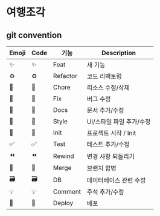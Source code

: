 # 여행조각

## git convention

| Emoji | Code                        | 기능     | Description              |
| ----- | --------------------------- | -------- | ------------------------ |
| ✨    | :sparkles:                  | Feat     | 새 기능                  |
| ♻️    | :recycle:                   | Refactor | 코드 리팩토링            |
| 🔧    | :wrench:                    | Chore    | 리소스 수정/삭제         |
| 🐛    | :bug:                       | Fix      | 버그 수정                |
| 📝    | :memo:                      | Docs     | 문서 추가/수정           |
| 💄    | :lipstick:                  | Style    | UI/스타일 파일 추가/수정 |
| 🎉    | :tada:                      | Init     | 프로젝트 시작 / Init     |
| ✅    | :white_check_mark:          | Test     | 테스트 추가/수정         |
| ⏪    | :rewind:                    | Rewind   | 변경 사항 되돌리기       |
| 🔀    | :twisted_rightwards_arrows: | Merge    | 브랜치 합병              |
| 🗃     | :card_file_box:             | DB       | 데이터베이스 관련 수정   |
| 💡    | :bulb:                      | Comment  | 주석 추가/수정           |
| 🚀    | :rocket:                    | Deploy   | 배포                     |

